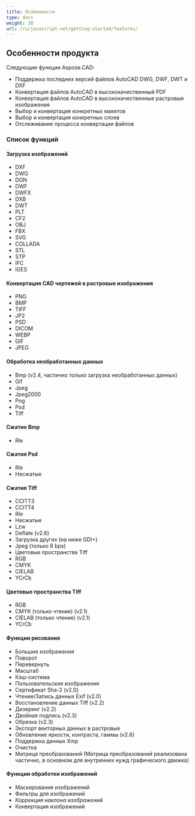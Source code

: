 ```yaml
---
title: Особенности
type: docs
weight: 30
url: /ru/javascript-net/getting-started/features/
---
```


## **Особенности продукта**
Следующие функции Aspose.CAD:

- Поддержка последних версий файлов AutoCAD DWG, DWF, DWT и DXF
- Конвертация файлов AutoCAD в высококачественный PDF
- Конвертация файлов AutoCAD в высококачественные растровые изображения
- Выбор и конвертация конкретных макетов
- Выбор и конвертация конкретных слоев
- Отслеживание процесса конвертации файлов

### **Список функций**
#### **Загрузка изображений**
- DXF
- DWG
- DGN
- DWF
- DWFX
- DXB
- DWT
- PLT
- CF2
- OBJ
- FBX
- SVG
- COLLADA
- STL
- STP
- IFC
- IGES

#### **Конвертация CAD чертежей в растровые изображения**
- PNG
- BMP
- TIFF
- JP2
- PSD
- DICOM
- WEBP
- GIF
- JPEG

#### **Обработка необработанных данных**
- Bmp (v2.4, частично только загрузка необработанных данных)
- Gif
- Jpeg
- Jpeg2000
- Png
- Psd
- Tiff

#### **Сжатие Bmp**
- Rle

#### **Сжатия Psd**
- Rle
- Несжатые

#### **Сжатия Tiff**
- CCITT3
- CCITT4
- Rle
- Несжатые
- Lzw
- Deflate (v2.6)
- Загрузка других (на ниже GDI+)
- Jpeg (только 8 bps)
- Цветовые пространства Tiff
- RGB
- CMYK
- CIELAB
- YCrCb

#### **Цветовые пространства Tiff**
- RGB    
- CMYK (только чтение) (v2.1)
- CIELAB (только чтение) (v2.1)
- YCrCb

#### **Функции рисования**
- Большие изображения    
- Поворот    
- Перевернуть    
- Масштаб    
- Кэш-система    
- Пользовательские изображения    
- Сертификат Sha-2 (v2.0)
- Чтение/Запись данных Exif (v2.0)
- Восстановление данных Tiff (v2.2)
- Дизеринг (v2.2)
- Двойная подпись (v2.3)
- Обрезка (v2.3)
- Экспорт векторных данных в растровые    
- Обновление яркости, контраста, гаммы (v2.6)
- Поддержка данных Xmp
- Очистка
- Матрица преобразований (Матрица преобразований реализована частично, в основном для внутренних нужд графического движка)

#### **Функции обработки изображений**
- Маскирование изображений
- Фильтры для изображений
- *Коррекция наклона изображений*
- Конвертация изображений
